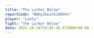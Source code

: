 ```yaml
---
title: "The Lurker Below"
reportCode: "BNhy3GwzCKJA89Vn"
player: "Laety"
fight: "The Lurker Below"
date: 2021-10-24T19:01:26.673000+00:00
---
```

